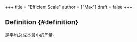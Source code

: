 +++
title = "Efficient Scale"
author = ["Max"]
draft = false
+++

## Definition {#definition}

是平均总成本最小的产量。